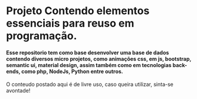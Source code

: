 # Projeto Contendo elementos essenciais para reuso em programação.

#### Esse repositorio tem como base desenvolver uma base de dados contendo diversos micro projetos, como animações css, em js, bootstrap, semantic ui, material design, assim também como em tecnologias back-ends, como php, NodeJs, Python  entre outros.

O conteudo postado aqui é de livre uso, caso queira utilizar, sinta-se avontade!
